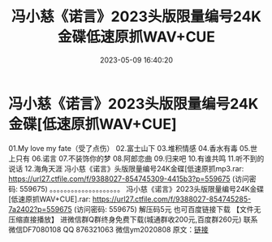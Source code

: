 ﻿---
title: 冯小慈《诺言》2023头版限量编号24K金碟低速原抓WAV+CUE
date: 2023-05-09 16:40:20
categories: 新碟专辑、稀有等精品
tags: 华语中文
---
# 冯小慈《诺言》2023头版限量编号24K金碟[低速原抓WAV+CUE]

01.My love my fate（受了点伤）
02.富士山下
03.堆积情感
04.香水有毒
05.世上只有
06.诺言
07.不装饰你的梦
08.阿郎恋曲
09.归来吧
10.有谁共鸣
11.听不到的说话
12.海角天涯
冯小慈《诺言》头版限量编号24K金碟[低速原抓mp3.rar: https://url27.ctfile.com/f/9388027-854745309-4415b3?p=559675
(访问密码: 559675)
。。。。。。。。。。。。。。。。。。。。
冯小慈《诺言》2023头版限量编号24K金碟[低速原抓WAV+CUE].rar: https://url27.ctfile.com/f/9388027-854745285-7a2402?p=559675
(访问密码: 559675)
解压码5元
也可百度链接下载 【文件无压缩直接播放】
进微信群Q群终身免费下载(城通群收200元,百度群260元)
联系微信DF7080108 QQ 876321063
微信ym2020808
原文：[链接](https://blog.sina.com.cn/s/blog_1647c7e76010311t1.html)